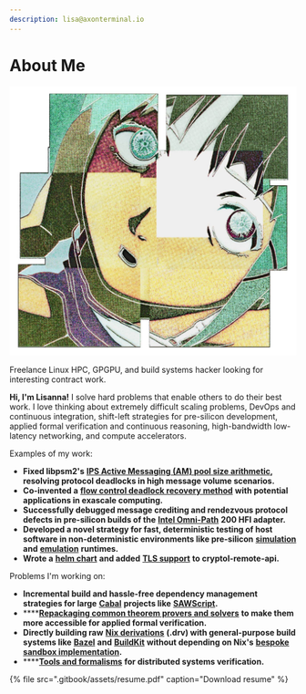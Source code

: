 ```yaml
---
description: lisa@axonterminal.io
---
```


# About Me

![](.gitbook/assets/img_20210910_055425_282.jpg)

Freelance Linux HPC, GPGPU, and build systems hacker looking for interesting contract work.

**Hi, I'm Lisanna!** I solve hard problems that enable others to do their best work. I love thinking about extremely difficult scaling problems, DevOps and continuous integration, shift-left strategies for pre-silicon development, applied formal verification and continuous reasoning, high-bandwidth low-latency networking, and compute accelerators.

Examples of my work:

* **Fixed libpsm2's** [**IPS Active Messaging \(AM\) pool size arithmetic**](https://github.com/cornelisnetworks/opa-psm2/blob/6e0231074111ff1fda0b2de1765e1988fda2e9c9/ptl_ips/ips_proto_am.c#L91-L137)**, resolving protocol deadlocks in high message volume scenarios.**
* **Co-invented a** [**flow control deadlock recovery method**](https://patentimages.storage.googleapis.com/04/d6/dc/92a5f0ef817239/US20190044872A1.pdf) **with potential applications in exascale computing.**
* **Successfully debugged message crediting and rendezvous protocol defects in pre-silicon builds of the** [**Intel Omni-Path**](https://en.wikipedia.org/wiki/Omni-Path) **200 HFI adapter.**
* **Developed a novel strategy for fast, deterministic testing of host software in non-deterministic environments like pre-silicon** [**simulation**](https://www.windriver.com/products/simics) **and** [**emulation**](https://www.synopsys.com/verification/emulation.html) **runtimes.**
* **Wrote a** [**helm chart**](https://github.com/GaloisInc/cryptol/pull/999) **and added** [**TLS support**](https://github.com/GaloisInc/cryptol/pull/1203) **to cryptol-remote-api.**

Problems I'm working on:

* **Incremental build and hassle-free dependency management strategies for large** [**Cabal**](https://www.haskell.org/cabal/) **projects like** [**SAWScript**](https://github.com/GaloisInc/saw-script/)**.**
* \*\*\*\*[**Repackaging common theorem provers and solvers**](https://github.com/serial-garden/solvers) **to make them more accessible for applied formal verification.**
* **Directly building raw** [**Nix derivations**](https://nixos.org/manual/nix/unstable/expressions/derivations.html) **\(.drv\) with general-purpose build systems like** [**Bazel**](https://bazel.build/) **and** [**BuildKit**](https://github.com/moby/buildkit) **without depending on Nix's** [**bespoke sandbox implementation**](https://github.com/NixOS/nix/blob/1e43bc6dc0a88be0ea6057bdebf281d25ffd962d/src/libstore/build/local-derivation-goal.cc#L1529)**.**
* \*\*\*\*[**Tools and formalisms**](distributed-systems-verification-cookbook.md) **for distributed systems verification.**

{% file src=".gitbook/assets/resume.pdf" caption="Download resume" %}

